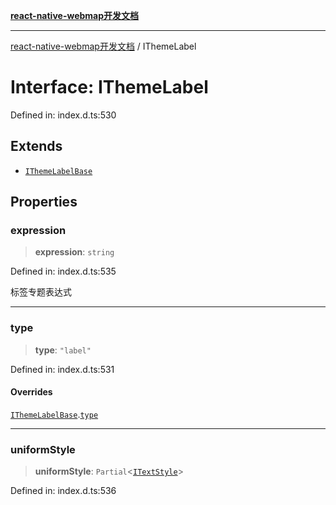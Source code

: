 [**react-native-webmap开发文档**](../README.md)

***

[react-native-webmap开发文档](../globals.md) / IThemeLabel

# Interface: IThemeLabel

Defined in: index.d.ts:530

## Extends

- [`IThemeLabelBase`](IThemeLabelBase.md)

## Properties

### expression

> **expression**: `string`

Defined in: index.d.ts:535

标签专题表达式

***

### type

> **type**: `"label"`

Defined in: index.d.ts:531

#### Overrides

[`IThemeLabelBase`](IThemeLabelBase.md).[`type`](IThemeLabelBase.md#type)

***

### uniformStyle

> **uniformStyle**: `Partial`\<[`ITextStyle`](ITextStyle.md)\>

Defined in: index.d.ts:536

